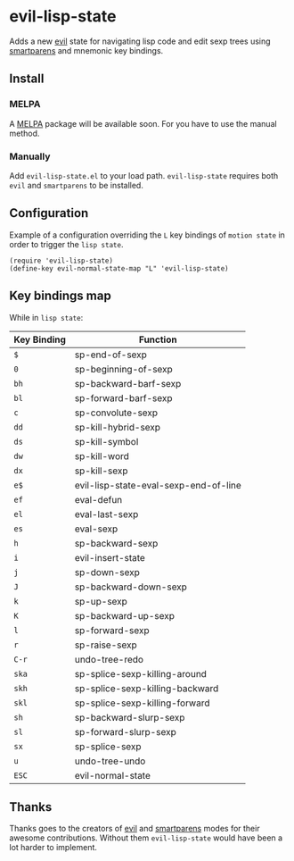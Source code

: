 # evil-lisp-state

Adds a new [evil][evil-link] state for navigating lisp code and edit sexp trees
using [smartparens][smartparens-link] and mnemonic key bindings.

## Install

### MELPA

A [MELPA][melpa-link] package will be available soon. For you have to use the
manual method.

### Manually

Add `evil-lisp-state.el` to your load path. `evil-lisp-state` requires
both `evil` and `smartparens` to be installed.

## Configuration

Example of a configuration overriding the `L` key bindings of `motion state`
in order to trigger the `lisp state`.

```elisp
(require 'evil-lisp-state)
(define-key evil-normal-state-map "L" 'evil-lisp-state)
```

## Key bindings map

While in `lisp state`:

Key Binding   | Function
--------------|------------------------------------------------------------
`$`           | sp-end-of-sexp
`0`           | sp-beginning-of-sexp
`bh`          | sp-backward-barf-sexp
`bl`          | sp-forward-barf-sexp
`c`           | sp-convolute-sexp
`dd`          | sp-kill-hybrid-sexp
`ds`          | sp-kill-symbol
`dw`          | sp-kill-word
`dx`          | sp-kill-sexp
`e$`          | evil-lisp-state-eval-sexp-end-of-line
`ef`          | eval-defun
`el`          | eval-last-sexp
`es`          | eval-sexp
`h`           | sp-backward-sexp
`i`           | evil-insert-state
`j`           | sp-down-sexp
`J`           | sp-backward-down-sexp
`k`           | sp-up-sexp
`K`           | sp-backward-up-sexp
`l`           | sp-forward-sexp
`r`           | sp-raise-sexp
`C-r`         | undo-tree-redo
`ska`         | sp-splice-sexp-killing-around
`skh`         | sp-splice-sexp-killing-backward
`skl`         | sp-splice-sexp-killing-forward
`sh`          | sp-backward-slurp-sexp
`sl`          | sp-forward-slurp-sexp
`sx`          | sp-splice-sexp
`u`           | undo-tree-undo
`ESC`         | evil-normal-state

## Thanks

Thanks goes to the creators of [evil][evil-link] and [smartparens][smartparens-link]
modes for their awesome contributions. Without them `evil-lisp-state` would
have been a lot harder to implement.

[evil-link]: https://gitorious.org/evil/pages/Home
[smartparens-link]: https://github.com/Fuco1/smartparens/wiki
[melpa-link]: http://melpa.milkbox.net
